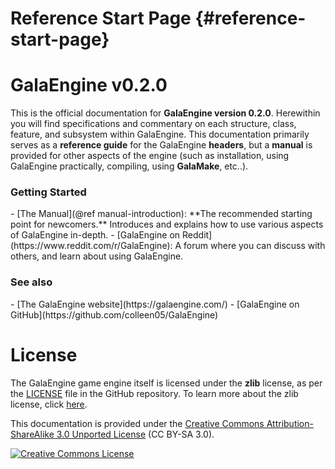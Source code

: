 # Reference Start Page {#reference-start-page}

# GalaEngine v0.2.0
This is the official documentation for **GalaEngine version 0.2.0**. Herewithin you will find specifications and commentary on each structure, class, feature, and subsystem within GalaEngine. This documentation primarily serves as a **reference guide** for the GalaEngine **headers**, but a **manual** is provided for other aspects of the engine (such as installation, using GalaEngine practically, compiling, using **GalaMake**, etc..).

<h3>Getting Started</h3>
- [The Manual](@ref manual-introduction): **The recommended starting point for newcomers.** Introduces and explains how to use various aspects of GalaEngine in-depth.
- [GalaEngine on Reddit](https://www.reddit.com/r/GalaEngine): A forum where you can discuss with others, and learn about using GalaEngine.

<h3>See also</h3>
- [The GalaEngine website](https://galaengine.com/)
- [GalaEngine on GitHub](https://github.com/colleen05/GalaEngine)


# License
The GalaEngine game engine itself is licensed under the **zlib** license, as per the [LICENSE](https://github.com/colleen05/GalaEngine/blob/main/LICENSE) file in the GitHub repository. To learn more about the zlib license, click [here](https://choosealicense.com/licenses/zlib/).

This documentation is provided under the [Creative Commons Attribution-ShareAlike 3.0 Unported License](https://creativecommons.org/licenses/by-sa/3.0/) (CC BY-SA 3.0).

<a rel="license" href="http://creativecommons.org/licenses/by-sa/3.0/" target="_blank"><img alt="Creative Commons License" style="border-width:0" src="https://i.creativecommons.org/l/by-sa/3.0/88x31.png" /></a>